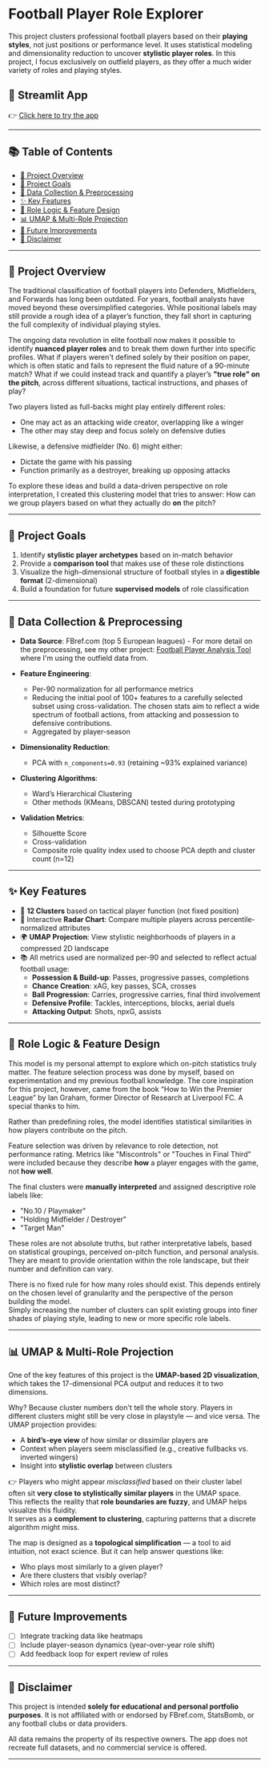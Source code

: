 # Football Player Role Explorer

This project clusters professional football players based on their **playing styles**, not just positions or performance level. It uses statistical modeling and dimensionality reduction to uncover **stylistic player roles**. In this project, I focus exclusively on outfield players, as they offer a much wider variety of roles and playing styles.

## 🔗 Streamlit App
👉 [Click here to try the app](https://football-player-roles.streamlit.app)

---

## 📚 Table of Contents

- [📖 Project Overview](#-project-overview)
- [🎯 Project Goals](#-project-goals)
- [🔄 Data Collection & Preprocessing](#-data-collection--preprocessing)
- [✨ Key Features](#-key-features)
- [🧠 Role Logic & Feature Design](#-role-logic--feature-design)
- [📊 UMAP & Multi-Role Projection](#-umap--multi-role-projection)
- [🔧 Future Improvements](#-future-improvements)
- [📢 Disclaimer](#-disclaimer)

---

## 📖 Project Overview

The traditional classification of football players into Defenders, Midfielders, and Forwards has long been outdated. For years, football analysts have moved beyond these oversimplified categories. While positional labels may still provide a rough idea of a player’s function, they fall short in capturing the full complexity of individual playing styles.

The ongoing data revolution in elite football now makes it possible to identify **nuanced player roles** and to break them down further into specific profiles. What if players weren't defined solely by their position on paper, which is often static and fails to represent the fluid nature of a 90-minute match? What if we could instead track and quantify a player’s **"true role" on the pitch**, across different situations, tactical instructions, and phases of play?

Two players listed as full-backs might play entirely different roles:
- One may act as an attacking wide creator, overlapping like a winger
- The other may stay deep and focus solely on defensive duties

Likewise, a defensive midfielder (No. 6) might either:
- Dictate the game with his passing
- Function primarily as a destroyer, breaking up opposing attacks

To explore these ideas and build a data-driven perspective on role interpretation, I created this clustering model that tries to answer: How can we  group players based on what they actually do **on** the pitch?

---

## 🎯 Project Goals

1. Identify **stylistic player archetypes** based on in-match behavior
2. Provide a **comparison tool** that makes use of these role distinctions
3. Visualize the high-dimensional structure of football styles in a **digestible format** (2-dimensional)
4. Build a foundation for future **supervised models** of role classification

---

## 🔄 Data Collection & Preprocessing

- **Data Source**: FBref.com (top 5 European leagues) - For more detail on the preprocessing, see my other project: [Football Player Analysis Tool](https://github.com/LucaLoeschmann/Football-Player-Analysis-25) where I'm using the outfield data from.
  
- **Feature Engineering**:
  - Per-90 normalization for all performance metrics
  - Reducing the initial pool of 100+ features to a carefully selected subset using cross-validation. The chosen stats aim to reflect a wide spectrum of football actions, from attacking and possession to defensive contributions.
  - Aggregated by player-season
- **Dimensionality Reduction**:
  - PCA with `n_components=0.93` (retaining ~93% explained variance)
- **Clustering Algorithms**:
  - Ward’s Hierarchical Clustering
  - Other methods (KMeans, DBSCAN) tested during prototyping
- **Validation Metrics**:
  - Silhouette Score 
  - Cross-validation 
  - Composite role quality index used to choose PCA depth and cluster count (n=12)


---

## ✨ Key Features

- 🧩 **12 Clusters** based on tactical player function (not fixed position)
- 🎯 Interactive **Radar Chart**: Compare multiple players across percentile-normalized attributes
- 🌍 **UMAP Projection**: View stylistic neighborhoods of players in a compressed 2D landscape
- 📚 All metrics used are normalized per-90 and selected to reflect actual football usage:
  - **Possession & Build-up**: Passes, progressive passes, completions
  - **Chance Creation**: xAG, key passes, SCA, crosses
  - **Ball Progression**: Carries, progressive carries, final third involvement
  - **Defensive Profile**: Tackles, interceptions, blocks, aerial duels
  - **Attacking Output**: Shots, npxG, assists

---

## 🧠 Role Logic & Feature Design

This model is my personal attempt to explore which on-pitch statistics truly matter. The feature selection process was done by myself, based on experimentation and my previous football knowledge. The core inspiration for this project, however, came from the book “How to Win the Premier League” by Ian Graham, former Director of Research at Liverpool FC. A special thanks to him.

Rather than predefining roles, the model identifies statistical similarities in how players contribute on the pitch.

Feature selection was driven by relevance to role detection, not performance rating. Metrics like "Miscontrols" or "Touches in Final Third" were included because they describe **how** a player engages with the game, not **how well**.

The final clusters were **manually interpreted** and assigned descriptive role labels like:
- "No.10 / Playmaker"
- "Holding Midfielder / Destroyer"
- "Target Man"

These roles are not absolute truths, but rather interpretative labels, based on statistical groupings, perceived on-pitch function, and personal analysis.  
They are meant to provide orientation within the role landscape, but their number and definition can vary.  

There is no fixed rule for how many roles should exist. This depends entirely on the chosen level of granularity and the perspective of the person building the model.  
Simply increasing the number of clusters can split existing groups into finer shades of playing style, leading to new or more specific role labels.

---

## 📊 UMAP & Multi-Role Projection

One of the key features of this project is the **UMAP-based 2D visualization**, which takes the 17-dimensional PCA output and reduces it to two dimensions.

Why? Because cluster numbers don't tell the whole story. Players in different clusters might still be very close in playstyle — and vice versa. The UMAP projection provides:
- A **bird’s-eye view** of how similar or dissimilar players are  
- Context when players seem misclassified (e.g., creative fullbacks vs. inverted wingers)  
- Insight into **stylistic overlap** between clusters  

👉 Players who might appear *misclassified* based on their cluster label often sit **very close to stylistically similar players** in the UMAP space.  
This reflects the reality that **role boundaries are fuzzy**, and UMAP helps visualize this fluidity.  
It serves as a **complement to clustering**, capturing patterns that a discrete algorithm might miss.

The map is designed as a **topological simplification** — a tool to aid intuition, not exact science. But it can help answer questions like:
- Who plays most similarly to a given player?
- Are there clusters that visibly overlap?
- Which roles are most distinct?
---

## 🔧 Future Improvements

- [ ] Integrate tracking data like heatmaps
- [ ] Include player-season dynamics (year-over-year role shift)
- [ ] Add feedback loop for expert review of roles

---

## 📢 Disclaimer

This project is intended **solely for educational and personal portfolio purposes**. It is not affiliated with or endorsed by FBref.com, StatsBomb, or any football clubs or data providers.

All data remains the property of its respective owners. The app does not recreate full datasets, and no commercial service is offered.

---

